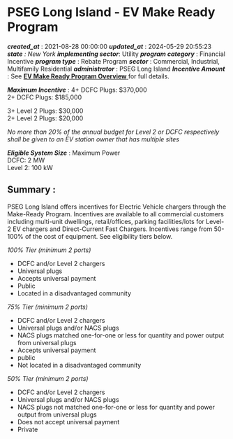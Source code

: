 # PSEG Long Island - EV Make Ready Program 
 ***created_at*** : 2021-08-28 00:00:00 
 ***updated_at*** : 2024-05-29 20:55:23 
 ***state** : New York 
 **implementing sector***: Utility 
 ***program category*** : Financial Incentive 
 ***program type*** : Rebate Program 
 ***sector*** : Commercial, Industrial, Multifamily Residential 
 ***administrator*** : PSEG Long Island 
 ***Incentive Amount*** : See [ **EV Make Ready Program Overview**
](https://www.psegliny.com/en/saveenergyandmoney/GreenEnergy/EV/-/media/1971A9F377F14F39BC4CE901B8AFFA0F.ashx)for
full details.

 
 ***Maximum Incentive*** : 4+ DCFC Plugs: $370,000  
2+ DCFC Plugs: $185,000  
  
3+ Level 2 Plugs: $30,000  
2+ Level 2 Plugs: $20,000  
  
_No more than 20% of the annual budget for Level 2 or DCFC respectively shall
be given to an EV station owner that has multiple sites_

 
 ***Eligible System Size*** : Maximum Power  
DCFC: 2 MW  
Level 2: 100 kW

 
 ## Summary : 
 PSEG Long Island offers incentives for Electric Vehicle chargers through the
Make-Ready Program. Incentives are available to all commercial customers
including multi-unit dwellings, retail/offices, parking facilities/lots for
Level-2 EV chargers and Direct-Current Fast Chargers. Incentives range from
50-100% of the cost of equipment. See eligibility tiers below.

_100% Tier (minimum 2 ports)_

  * DCFC and/or Level 2 chargers
  * Universal plugs
  * Accepts universal payment
  * Public
  * Located in a disadvantaged community

 _75% Tier (minimum 2 ports)_

  * DCFC and/or Level 2 chargers
  * Universal plugs and/or NACS plugs
  * NACS plugs matched one-for-one or less for quantity and power output from universal plugs
  * Accepts universal payment
  * public 
  * Not located in a disadvantaged community

 _50% Tier (minimum 2 ports)_

  * DCFC and/or Level 2 chargers
  * Universal plugs and/or NACS plugs
  * NACS plugs not matched one-for-one or less for quantity and power output from universal plugs
  * Does not accept universal payment
  * Private

 
 
